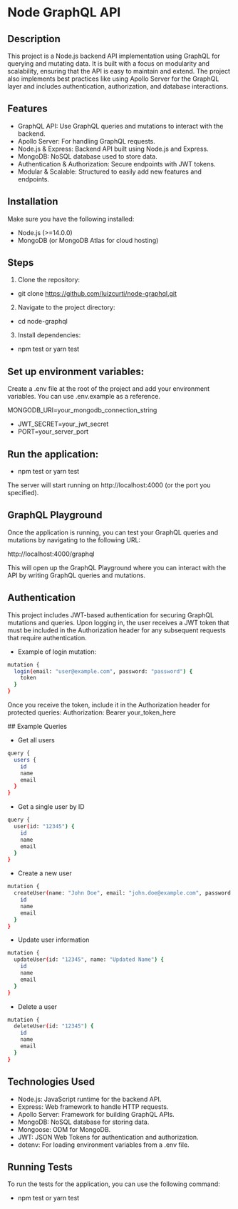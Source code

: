 # Node GraphQL API

## Description
This project is a Node.js backend API implementation using GraphQL for querying and mutating data. It is built with a focus on modularity and scalability, ensuring that the API is easy to maintain and extend. The project also implements best practices like using Apollo Server for the GraphQL layer and includes authentication, authorization, and database interactions.

## Features
- GraphQL API: Use GraphQL queries and mutations to interact with the backend.
- Apollo Server: For handling GraphQL requests.
- Node.js & Express: Backend API built using Node.js and Express.
- MongoDB: NoSQL database used to store data.
- Authentication & Authorization: Secure endpoints with JWT tokens.
- Modular & Scalable: Structured to easily add new features and endpoints.

## Installation
Make sure you have the following installed:
- Node.js (>=14.0.0)
- MongoDB (or MongoDB Atlas for cloud hosting)

## Steps
1. Clone the repository:
- git clone https://github.com/luizcurti/node-graphql.git

2. Navigate to the project directory:
- cd node-graphql

3. Install dependencies:
- npm test or yarn test

## Set up environment variables:

Create a .env file at the root of the project and add your environment variables. You can use .env.example as a reference.

MONGODB_URI=your_mongodb_connection_string
- JWT_SECRET=your_jwt_secret
- PORT=your_server_port

## Run the application:
- npm test or  yarn test

The server will start running on http://localhost:4000 (or the port you specified).

## GraphQL Playground
Once the application is running, you can test your GraphQL queries and mutations by navigating to the following URL:

http://localhost:4000/graphql

This will open up the GraphQL Playground where you can interact with the API by writing GraphQL queries and mutations.

## Authentication
This project includes JWT-based authentication for securing GraphQL mutations and queries. Upon logging in, the user receives a JWT token that must be included in the Authorization header for any subsequent requests that require authentication.

- Example of login mutation:

```bash
mutation {
  login(email: "user@example.com", password: "password") {
    token
  }
}
```

Once you receive the token, include it in the Authorization header for protected queries:
Authorization: Bearer your_token_here

## Example Queries

- Get all users

```bash
query {
  users {
    id
    name
    email
  }
}
```

- Get a single user by ID

```bash
query {
  user(id: "12345") {
    id
    name
    email
  }
}
```

- Create a new user

```bash
mutation {
  createUser(name: "John Doe", email: "john.doe@example.com", password: "password123") {
    id
    name
    email
  }
}
```

- Update user information

```bash
mutation {
  updateUser(id: "12345", name: "Updated Name") {
    id
    name
    email
  }
}
```

- Delete a user

```bash
mutation {
  deleteUser(id: "12345") {
    id
    name
    email
  }
}
```

## Technologies Used
- Node.js: JavaScript runtime for the backend API.
- Express: Web framework to handle HTTP requests.
- Apollo Server: Framework for building GraphQL APIs.
- MongoDB: NoSQL database for storing data.
- Mongoose: ODM for MongoDB.
- JWT: JSON Web Tokens for authentication and authorization.
- dotenv: For loading environment variables from a .env file.

## Running Tests
To run the tests for the application, you can use the following command:
- npm test or  yarn test
